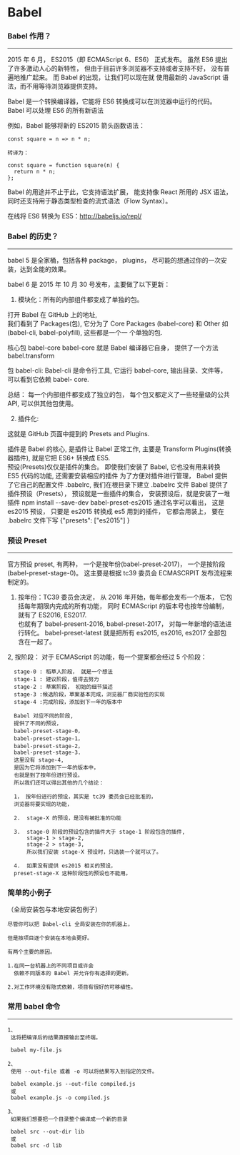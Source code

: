 # Babel

### Babel 作用？

---

2015 年 6 月， ES2015（即 ECMAScript 6、ES6） 正式发布。
虽然 ES6 提出了许多激动人心的新特性，
但由于目前许多浏览器不支持或者支持不好，
没有普遍地推广起来。
而 Babel 的出现，让我们可以现在就
使用最新的 JavaScript 语法，而不用等待浏览器提供支持。

Babel 是一个转换编译器，它能将 ES6 转换成可以在浏览器中运行的代码。
Babel 可以处理 ES6 的所有新语法

例如，Babel 能够将新的 ES2015 箭头函数语法：

    const square = n => n * n;

    转译为：

    const square = function square(n) {
      return n * n;
    };

Babel 的用途并不止于此，它支持语法扩展，
能支持像 React 所用的 JSX 语法，
同时还支持用于静态类型检查的流式语法（Flow Syntax）。

在线将 ES6 转换为 ES5：http://babeljs.io/repl/

### Babel 的历史？

---

babel 5 是全家桶，包括各种 package， plugins，
尽可能的想通过你的一次安装，达到全能的效果。

babel 6 是 2015 年 10 月 30 号发布，主要做了以下更新：

1.  模块化：所有的内部组件都变成了单独的包。

打开 Babel 在 GitHub 上的地址,  
 我们看到了 Packages(包),
它分为了 Core Packages (babel-core)
和 Other 如 (babel-cli, babel-polyfill),
这些都是一个一 个单独的包.

核心包 babel-core
babel-core 就是 Babel 编译器它自身，
提供了一个方法 babel.transform

包 babel-cli:
Babel-cli 是命令行工具,
它运行 babel-core,
输出目录、文件等，
可以看到它依赖 babel- core.

总结：
每一个内部组件都变成了独立的包，
每个包又都定义了一些轻量级的公共 API,
可以供其他包使用。

2.  插件化:

这就是 GitHub 页面中提到的 Presets and Plugins.

插件是 Babel 的核心,
是插件让 Babel 正常工作,
主要是 Transform Plugins(转换器插件),
就是它把 ES6+ 转换成 ES5.  
 预设(Presets)仅仅是插件的集合。
即使我们安装了 Babel,
它也没有用来转换 ES5 代码的功能,
还需要安装相应的插件
为了方便对插件进行管理，
Babel 提供了它自己的配置文件 .babelrc,
我们在根目录下建立 .babelrc 文件
Babel 提供了插件预设（Presets），
预设就是一些插件的集合，
安装预设后，就是安装了一堆插件
npm install --save-dev babel-preset-es2015
通过名字可以看出，
这是 es2015 预设，
只要是 es2015 转换成 es5 用到的插件，
它都会用装上，
要在 .babelrc 文件下写
{"presets": ["es2015"] }

### 预设 Preset

---

官方预设 preset, 有两种，
一个是按年份(babel-preset-2017)，
一个是按阶段(babel-preset-stage-0)。
这主要是根据 tc39 委员会 ECMASCRPIT 发布流程来制定的。

1.  按年份：TC39 委员会决定，
    从 2016 年开始，每年都会发布一个版本，
    它包括每年期限内完成的所有功能，
    同时 ECMAScript 的版本号也按年份编制，
    就有了 ES2016, ES2017.  
     也就有了 babel-present-2016, babel-preset-2017，
    对每一年新增的语法进行转化。
    babel-preset-latest 就是把所有
    es2015, es2016, es2017 全部包含在一起了。

2, 按阶段： 对于 ECMAScript 的功能，每一个提案都会经过 5 个阶段：

      stage-0 : 稻草人阶段， 就是一个想法
      stage-1 : 建议阶段，值得去努力
      stage-2 : 草案阶段， 初始的细节描述
      stage-3 :候选阶段，草案基本完成，浏览器厂商实验性的实现
      stage-4 :完成阶段，添加到下一年的版本中

      Babel 对应不同的阶段,
      提供了不同的预设，
      babel-preset-stage-0，
      babel-preset-stage-1，
      babel-preset-stage-2，
      babel-preset-stage-3.
      这里没有 stage-4,
      是因为它将添加到下一年的版本中，
      也就是到了按年份进行预设。
      所以我们还可以得出其他的几个结论：

      1， 按年份进行的预设，其实是 tc39 委员会已经批准的，
      浏览器将要实现的功能，

      2.  stage-X 的预设，是没有被批准的功能

      3.  stage-0 阶段的预设包含的插件大于 stage-1 阶段包含的插件,
          stage-1 > stage-2,
          stage-2 > stage-3,  
          所以我们安装 stage-X 预设时，只选装一个就可以了。

      4.  如果没有提供 es2015 相关的预设，
      preset-stage-X 这种阶段性的预设也不能用。

### 简单的小例子

（全局安装包与本地安装包例子）

    尽管你可以把 Babel-cli 全局安装在你的机器上，

    但是按项目逐个安装在本地会更好。

    有两个主要的原因。

    1.在同一台机器上的不同项目或许会
      依赖不同版本的 Babel 并允许你有选择的更新。

    2.对工作环境没有隐式依赖，项目有很好的可移植性。

### 常用 babel 命令

---

    1、
     这将把编译后的结果直接输出至终端。

     babel my-file.js

    2、
     使用 --out-file 或着 -o 可以将结果写入到指定的文件。

     babel example.js --out-file compiled.js
     或
     babel example.js -o compiled.js

    3、
     如果我们想要把一个目录整个编译成一个新的目录

     babel src --out-dir lib
     或
     babel src -d lib
